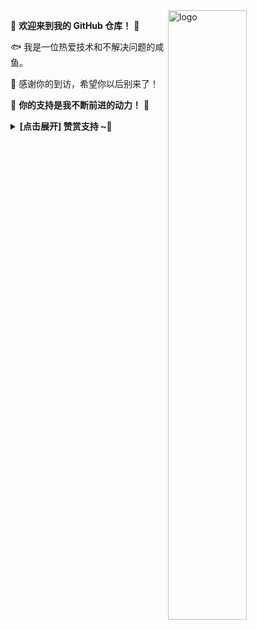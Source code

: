 <img src="https://github-readme-stats.vercel.app/api?username=flyingthecat&show_icons=true&theme=Default&locale=cn&hide=prs&rank_icon=github" alt="logo" align="right" width="50%" />

🤖 **欢迎来到我的 GitHub 仓库！** 🚀

🐟️ 我是一位热爱技术和不解决问题的咸鱼。

🎉 感谢你的到访，希望你以后别来了！
  
🎁 **你的支持是我不断前进的动力！** 💖

<details><summary><strong> [点击展开] 赞赏支持 ~🧧</strong></summary>
  
*嘿嘿*
- **你瞅啥:** `瞅你咋地`

</details> 
